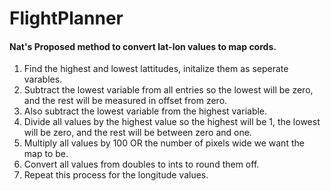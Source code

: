 # FlightPlanner
#### Nat's Proposed method to convert lat-lon values to map cords. ####
1. Find the highest and lowest lattitudes, initalize them as seperate varables.
2. Subtract the lowest variable from all entries so the lowest will be zero, and the rest will be measured in offset from zero.
2. Also subtract the lowest variable from the highest variable.
3. Divide all values by the highest value so the highest will be 1, the lowest will be zero, and the rest will be between zero and one.
3. Multiply all values by 100 OR the number of pixels wide we want the map to be.
4. Convert all values from doubles to ints to round them off.
4. Repeat this process for the longitude values.  
